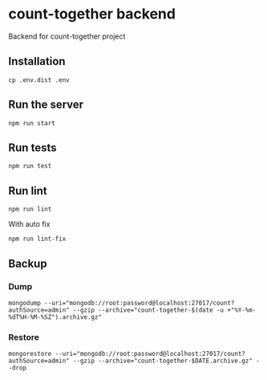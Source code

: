 # count-together backend

Backend for count-together project

## Installation

`cp .env.dist .env`

## Run the server

```shell
npm run start
```

## Run tests

```shell
npm run test
```

## Run lint

```shell
npm run lint
```

With auto fix

```shell
npm run lint-fix
```

## Backup

### Dump

```shell
mongodump --uri="mongodb://root:password@localhost:27017/count?authSource=admin" --gzip --archive="count-together-$(date -u +"%Y-%m-%dT%H-%M-%SZ").archive.gz"
```

### Restore

```shell
mongorestore --uri="mongodb://root:password@localhost:27017/count?authSource=admin" --gzip --archive="count-together-$DATE.archive.gz" --drop
```
